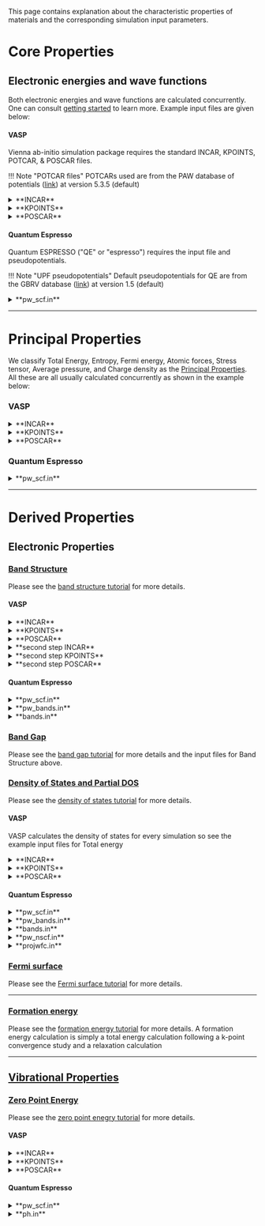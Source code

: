 <!-- TODO: recycle or remove on cleanup -->

This page contains explanation about the characteristic properties of materials and the corresponding simulation input parameters.

# Core Properties

## Electronic energies and wave functions

Both electronic energies and wave functions are calculated concurrently. One can consult [getting started](electronic/band-structure.md) to learn more. Example input files are given below:

#### VASP

Vienna ab-initio simulation package requires the standard INCAR, KPOINTS, POTCAR, & POSCAR files.

!!! Note "POTCAR files"
    POTCARs used are from the PAW database of potentials ([link](http://cms.mpi.univie.ac.at/vasp/vasp/PAW_potentials.html)) at version 5.3.5 (default)

<details markdown="1">
<summary>**INCAR**</summary>
```
SYSTEM =  Silicon-FCC
LWAVE  = .TRUE.
LCHARG  = .TRUE.
ISMEAR =    0
SIGMA  = 0.1
```
</details>

<details markdown="1">
<summary>**KPOINTS**</summary>
```
Automatic mesh
0
Gamma
  1  1  1
  0.  0.  0.
```
</details>

<details markdown="1">
<summary>**POSCAR**</summary>
```
Silicon FCC
1.0
   5.000000000     0.000000000     0.000000000
   2.500000000     4.330127019     0.000000000
   2.500000000     1.443375673     4.082482905
Si
2
direct
   0.000000000    0.000000000    0.000000000 Si
   0.250000000    0.250000000    0.250000000 Si
```
</details>

#### Quantum Espresso

Quantum ESPRESSO ("QE" or "espresso") requires the input file and pseudopotentials.

!!! Note "UPF pseudopotentials"
    Default pseudopotentials for QE are from the GBRV database ([link](https://www.physics.rutgers.edu/gbrv/)) at version 1.5 (default)

<details markdown="1">
<summary>**pw_scf.in**</summary>
```
&CONTROL
    calculation= 'scf'
    title= ''
    verbosity= 'low'
    restart_mode= 'from_scratch'
    wf_collect= .true.
    tstress= .true.
    tprnfor= .true.
    outdir= '$OUTPUT_DIR/'
    wfcdir= '$OUTPUT_DIR/'
    prefix= '__prefix__'
    pseudo_dir= '$PSEUDO_DIR'
/
&SYSTEM
    ibrav=2
    nat=2
    ntyp=1
    ecutwfc= 40
    ecutrho= 200
    occupations= 'smearing'
    degauss= 0.005
    celldm(1)=9.448580823160363
/
&ELECTRONS
    diagonalization= 'david'
    diago_david_ndim= 4
    diago_full_acc= .true.
    mixing_beta= 0.3
/
&IONS
/
&CELL
/
ATOMIC_SPECIES
Si 28.0855 si_pbe_gbrv_1.0.upf
ATOMIC_POSITIONS crystal
Si 0 0 0
Si 0.25 0.25 0.25
K_POINTS automatic
1 1 1 0 0 0
```
</details>

<hr>

# Principal Properties

We classify Total Energy, Entropy, Fermi energy, Atomic forces, Stress tensor, Average pressure, and Charge density as the [Principal Properties](../materials/characteristic-properties#principal-properties). All these are all usually calculated concurrently as shown in the example below:

### VASP

<details markdown="1">
<summary>**INCAR**</summary>
```
SYSTEM =  Silicon-FCC
LWAVE  = .TRUE.
LCHARG  = .TRUE.
ISMEAR =    0
SIGMA  = 0.1
```
</details>
<details markdown="1">
<summary>**KPOINTS**</summary>
```
Automatic mesh
0
Gamma
  1  1  1
  0.  0.  0.
```
</details>
<details markdown="1">
<summary>**POSCAR**</summary>
```
Silicon FCC
1.0
   5.000000000     0.000000000     0.000000000
   2.500000000     4.330127019     0.000000000
   2.500000000     1.443375673     4.082482905
Si
2
direct
   0.000000000    0.000000000    0.000000000 Si
   0.250000000    0.250000000    0.250000000 Si
```
</details>

### Quantum Espresso

<details markdown="1">
<summary>**pw_scf.in**</summary>
```
&CONTROL
    calculation= 'scf'
    title= ''
    verbosity= 'low'
    restart_mode= 'from_scratch'
    wf_collect= .true.
    tstress= .true.
    tprnfor= .true.
    outdir= '$OUTPUT_DIR/'
    wfcdir= '$OUTPUT_DIR/'
    prefix= '__prefix__'
    pseudo_dir= '$PSEUDO_DIR'
/
&SYSTEM
    ibrav=2
    nat=2
    ntyp=1
    ecutwfc= 40
    ecutrho= 200
    occupations= 'smearing'
    degauss= 0.005
    celldm(1)=9.448580823160363
/
&ELECTRONS
    diagonalization= 'david'
    diago_david_ndim= 4
    diago_full_acc= .true.
    mixing_beta= 0.3
/
&IONS
/
&CELL
/
ATOMIC_SPECIES
Si 28.0855 si_pbe_gbrv_1.0.upf
ATOMIC_POSITIONS crystal
Si 0 0 0
Si 0.25 0.25 0.25
K_POINTS automatic
1 1 1 0 0 0
```
</details>

<hr>

# Derived Properties

## Electronic Properties

### [Band Structure](../materials/characteristic-properties#band-structure)
Please see the [band structure tutorial](electronic/band-structure.md) for more details.

#### VASP

<details markdown="1">
<summary>**INCAR**</summary>
```
SYSTEM =  Silicon-FCC
LWAVE  = .TRUE.
LCHARG  = .TRUE.
ISMEAR =    0
SIGMA  = 0.1
```
</details>

<details markdown="1">
<summary>**KPOINTS**</summary>
```
Automatic mesh
0
Gamma
  1  1  1
  0.  0.  0.
```
</details>

<details markdown="1">
<summary>**POSCAR**</summary>
```
Silicon FCC
1.0
   5.000000000     0.000000000     0.000000000
   2.500000000     4.330127019     0.000000000
   2.500000000     1.443375673     4.082482905
Si
2
direct
   0.000000000    0.000000000    0.000000000 Si
   0.250000000    0.250000000    0.250000000 Si
```
</details>

<details markdown="1">
<summary>**second step INCAR**</summary>
```
System = fcc Si
ICHARG = 11
ISMEAR = 0;
SIGMA = 0.1;
LORBIT=11
```
</details>

<details markdown="1">
<summary>**second step KPOINTS**</summary>
```
kpoints path
3
reciprocal
0.0  0.0  0.0   1
0.0  0.0  0.5   1
0.0  0.5  0.5   1
```
</details>

<details markdown="1">
<summary>**second step POSCAR**</summary>
```
Silicon FCC
1.0
   5.000000000     0.000000000     0.000000000
   2.500000000     4.330127019     0.000000000
   2.500000000     1.443375673     4.082482905
Si
2
direct
   0.000000000    0.000000000    0.000000000 Si
   0.250000000    0.250000000    0.250000000 Si
```
</details>

#### Quantum Espresso

<details markdown="1">
<summary>**pw_scf.in**</summary>
```
&CONTROL
    calculation= 'scf'
    title= ''
    verbosity= 'low'
    restart_mode= 'from_scratch'
    wf_collect= .true.
    tstress= .true.
    tprnfor= .true.
    outdir= '$OUTPUT_DIR/'
    wfcdir= '$OUTPUT_DIR/'
    prefix= '__prefix__'
    pseudo_dir= '$PSEUDO_DIR'
/
&SYSTEM
    ibrav=2
    nat=2
    ntyp=1
    ecutwfc= 40
    ecutrho= 200
    occupations= 'smearing'
    degauss= 0.005
    celldm(1)=9.448580823160363
/
&ELECTRONS
    diagonalization= 'david'
    diago_david_ndim= 4
    diago_full_acc= .true.
    mixing_beta= 0.3
/
&IONS
/
&CELL
/
ATOMIC_SPECIES
Si 28.0855 si_pbe_gbrv_1.0.upf
ATOMIC_POSITIONS crystal
Si 0 0 0
Si 0.25 0.25 0.25
K_POINTS automatic
1 1 1 0 0 0
```
</details>

<details markdown="1">
<summary>**pw_bands.in**</summary>
```
&CONTROL
    calculation= 'bands'
    title= ''
    verbosity= 'low'
    restart_mode= 'from_scratch'
    wf_collect= .true.
    tstress= .true.
    tprnfor= .true.
    outdir= '$OUTPUT_DIR/'
    wfcdir= '$OUTPUT_DIR/'
    prefix= '__prefix__'
    pseudo_dir= '$PSEUDO_DIR'
/
&SYSTEM
    ibrav=2
    nat=2
    ntyp=1
    ecutwfc= 40
    ecutrho= 200
    occupations= 'smearing'
    degauss= 0.005
    celldm(1)=9.448580823160363
/
&ELECTRONS
    diagonalization= 'david'
    diago_david_ndim= 4
    diago_full_acc= .true.
    mixing_beta= 0.3
/
&IONS
/
&CELL
/
ATOMIC_SPECIES
Si 28.0855 si_pbe_gbrv_1.0.upf
ATOMIC_POSITIONS crystal
Si 0 0 0
Si 0.25 0.25 0.25
K_POINTS crystal_b
3
0.50000000  0.50000000  0.50000000  10
0.00000000  0.00000000  0.00000000  10
0.50000000  0.00000000  0.50000000  10
```
</details>

<details markdown="1">
<summary>**bands.in**</summary>
```
&BANDS
    prefix= '__prefix__'
    outdir= '$OUTPUT_DIR'
    filband= '$JOB_WORK_DIR/bands.dat'
    no_overlap= .true.
/
```
</details>

### [Band Gap](../materials/characteristic-properties#band-gap)
Please see the [band gap tutorial](electronic/band-gap.md) for more details and the input files for Band Structure above.

### [Density of States and Partial DOS](../materials/characteristic-properties#sensity-of-states-and-partial-dos)
Please see the [density of states tutorial](electronic/density-of-states.md) for more details.

#### VASP

VASP calculates the density of states for every simulation so see the example input files for Total energy


<details markdown="1">
<summary>**INCAR**</summary>
```
SYSTEM =  Silicon-FCC
LWAVE  = .FALSE.
LCHARG  = .FALSE.
ISMEAR =    0
SIGMA  = 0.05
LORBIT=11
```
</details>

<details markdown="1">
<summary>**KPOINTS**</summary>
```
Automatic mesh
0
Gamma
  2 2 2
  0.  0.  0.
```
</details>
<details markdown="1">
<summary>**POSCAR**</summary>
```
Cubic Diamond Si
5.43
0.0 0.5 0.5
0.5 0.0 0.5
0.5 0.5 0.0
Si
2
Direct
0.0 0.0 0.0 Si
0.25 0.25 0.25 Si
```
</details>

#### Quantum Espresso

<details markdown="1">
<summary>**pw_scf.in**</summary>
```
&CONTROL
    calculation= 'scf'
    title= ''
    verbosity= 'low'
    restart_mode= 'from_scratch'
    wf_collect= .true.
    tstress= .true.
    tprnfor= .true.
    outdir= '$OUTPUT_DIR/'
    wfcdir= '$OUTPUT_DIR/'
    prefix= '__prefix__'
    pseudo_dir= '$PSEUDO_DIR'
/
&SYSTEM
    ibrav=2
    nat=2
    ntyp=1
    ecutwfc= 40
    ecutrho= 200
    occupations= 'smearing'
    degauss= 0.005
    celldm(1)=9.448580823160363
/
&ELECTRONS
    diagonalization= 'david'
    diago_david_ndim= 4
    diago_full_acc= .true.
    mixing_beta= 0.3
/
&IONS
/
&CELL
/
ATOMIC_SPECIES
Si 28.0855 si_pbe_gbrv_1.0.upf
ATOMIC_POSITIONS crystal
Si 0 0 0
Si 0.25 0.25 0.25
K_POINTS automatic
1 1 1 0 0 0
```
</details>
<details markdown="1">
<summary>**pw_bands.in**</summary>
```
&CONTROL
    calculation= 'bands'
    title= ''
    verbosity= 'low'
    restart_mode= 'from_scratch'
    wf_collect= .true.
    tstress= .true.
    tprnfor= .true.
    outdir= '$OUTPUT_DIR/'
    wfcdir= '$OUTPUT_DIR/'
    prefix= '__prefix__'
    pseudo_dir= '$PSEUDO_DIR'
/
&SYSTEM
    ibrav=2
    nat=2
    ntyp=1
    ecutwfc= 40
    ecutrho= 200
    occupations= 'smearing'
    degauss= 0.005
    celldm(1)=9.448580823160363
/
&ELECTRONS
    diagonalization= 'david'
    diago_david_ndim= 4
    diago_full_acc= .true.
    mixing_beta= 0.3
/
&IONS
/
&CELL
/
ATOMIC_SPECIES
Si 28.0855 si_pbe_gbrv_1.0.upf
ATOMIC_POSITIONS crystal
Si 0 0 0
Si 0.25 0.25 0.25
K_POINTS crystal_b
3
0.50000000  0.50000000  0.50000000  10
0.00000000  0.00000000  0.00000000  10
0.50000000  0.00000000  0.50000000  10
```
</details>
<details markdown="1">
<summary>**bands.in**</summary>
```
&BANDS
    prefix= '__prefix__'
    outdir= '$OUTPUT_DIR'
    filband= '$JOB_WORK_DIR/bands.dat'
    no_overlap= .true.
/
```
</details>
<details markdown="1">
<summary>**pw_nscf.in**</summary>
```
&CONTROL
    calculation= 'nscf'
    title= ''
    verbosity= 'low'
    restart_mode= 'from_scratch'
    wf_collect= .true.
    tstress= .true.
    tprnfor= .true.
    outdir= '$OUTPUT_DIR/'
    wfcdir= '$OUTPUT_DIR/'
    prefix= '__prefix__'
    pseudo_dir= '$PSEUDO_DIR'
/
&SYSTEM
    ibrav=2
    nat=2
    ntyp=1
    ecutwfc= 40
    ecutrho= 200
    occupations= 'smearing'
    degauss= 0.005
    celldm(1)=9.448580823160363
/
&ELECTRONS
    diagonalization= 'david'
    diago_david_ndim= 4
    diago_full_acc= .true.
    mixing_beta= 0.3
/
&IONS
/
&CELL
/
ATOMIC_SPECIES
Si 28.0855 si_pbe_gbrv_1.0.upf
ATOMIC_POSITIONS crystal
Si 0 0 0
Si 0.25 0.25 0.25
K_POINTS automatic
1 1 1 0 0 0
```
</details>
<details markdown="1">
<summary>**projwfc.in**</summary>
```
&PROJWFC
    prefix= '__prefix__'
    outdir= '$OUTPUT_DIR/'
    degauss= 0.01
/
```
</details>

### [Fermi surface](../materials/characteristic-properties#fermi-surface)
Please see the [Fermi surface tutorial](dft/fermi-surface.md) for more details.

<hr>

### [Formation energy](../materials/characteristic-properties#formation-energy-at-0K)
Please see the [formation energy tutorial](formation-energy.md) for more details.  A formation energy calculation is simply a total energy calculation following a k-point convergence study and a relaxation calculation

<hr>

## [Vibrational Properties](../materials/characteristic-properties#vibrational-properties)

### [Zero Point Energy](../materials/characteristic-properties#zero-point-energy)
Please see the [zero point enegry tutorial](dft/zero-point-energy.md) for more details.

#### VASP

<details markdown="1">
<summary>**INCAR**</summary>
```
IBRION = 5
LWAVE = .FALSE.
LCHARG = .FALSE.
ISMEAR = 1
SIGMA = 0.1
```
</details>

<details markdown="1">
<summary>**KPOINTS**</summary>
```
Automatic mesh
0
Gamma
  1  1  1
  0.  0.  0.
```
</details>

<details markdown="1">
<summary>**POSCAR**</summary>
```
Silicon FCC
1.0
   5.000000000     0.000000000     0.000000000
   2.500000000     4.330127019     0.000000000
   2.500000000     1.443375673     4.082482905
Si
2
direct
   0.000000000    0.000000000    0.000000000 Si
   0.250000000    0.250000000    0.250000000 Si
```
</details>

#### Quantum Espresso

<details markdown="1">
<summary>**pw_scf.in**</summary>
```
&CONTROL
    calculation= 'scf'
    title= ''
    verbosity= 'low'
    restart_mode= 'from_scratch'
    wf_collect= .true.
    tstress= .true.
    tprnfor= .true.
    outdir= '$OUTPUT_DIR/'
    wfcdir= '$OUTPUT_DIR/'
    prefix= '__prefix__'
    pseudo_dir= '$PSEUDO_DIR'
/
&SYSTEM
    ibrav=2
    nat=2
    ntyp=1
    ecutwfc= 40
    ecutrho= 200
    occupations= 'smearing'
    degauss= 0.005
    celldm(1)=9.448580823160363
/
&ELECTRONS
    diagonalization= 'david'
    diago_david_ndim= 4
    diago_full_acc= .true.
    mixing_beta= 0.3
/
&IONS
/
&CELL
/
ATOMIC_SPECIES
Si 28.0855 si_pbe_gbrv_1.0.upf
ATOMIC_POSITIONS crystal
Si 0 0 0
Si 0.25 0.25 0.25
K_POINTS automatic
1 1 1 0 0 0
```
</details>

<details markdown="1">
<summary>**ph.in**</summary>
```
&INPUTPH
    tr2_ph= 1.0d-12
    asr= .true.
    prefix='__prefix__'
    outdir='$OUTPUT_DIR/'
/
0.0 0.0 0.0
```
</details>

